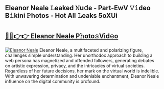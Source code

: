 ## Eleanor Neale 𝙻eaked 𝙽u𝚍e - Part-EwV 𝚅𝚒deo B𝚒kini 𝙿hotos - Hot All 𝙻eaks 5oXUi

# <h2><a href="http://ld53j5.urlbe.top/?page=Eleanor+Neale">🔗🔗👉👉 Eleanor Neale P𝚑oto𝚜Vid𝚎o</a></h2>

[![Eleanor Neale](https://i.imgur.com/eBuTRDB.gif)](http://ld53j5.urlbe.top/?page=Eleanor+Neale)
Eleanor Neale, a multifaceted and polarizing figure, challenges simple understanding. Her unorthodox approach to building a web persona has magnetized and offended followers, generating debates on artistic expression, privacy, and the intricacies of virtual societies. Regardless of her future decisions, her mark on the virtual world is indelible. With unwavering determination and undeniable enchantment, Eleanor Neale influence on the digital community is profound.
